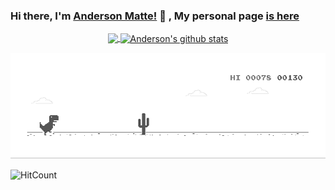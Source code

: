 ### Hi there, I'm [Anderson Matte!](https://www.linkedin.com/in/andersonmatte/) 👋 , My personal page [is here](https://andersonmatte.github.io/)</br>

<div align="center">

   <a href="https://github.com/andersonmatte/Xamarin.Forms.NeoControls">
      <img align="center" src="https://github-readme-stats-anuraghazra1.vercel.app/api/top-langs/?username=andersonmatte&langs_count=5" />
   </a>
   
   <a href="https://github.com/andersonmatte/Xamarin.Forms.NeoControls">
      <img align="center" src="https://github-readme-stats.anuraghazra1.vercel.app/api?username=andersonmatte&show_icons=true&line_height=27" alt="Anderson's github stats" />
   </a>
</div>

![image](https://github.com/andersonmatte/andersonmatte/blob/master/dino.gif)

![HitCount](https://visitor-badge.glitch.me/badge?page_id=andersonmatte)

